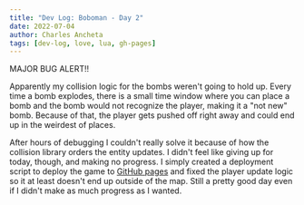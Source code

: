 ```yaml
---
title: "Dev Log: Boboman - Day 2"
date: 2022-07-04
author: Charles Ancheta
tags: [dev-log, love, lua, gh-pages]
---
```


MAJOR BUG ALERT!!

Apparently my collision logic for the bombs weren't going to hold up. Every time a bomb explodes, there is a small time
window where you can place a bomb and the bomb would not recognize the player, making it a "not new" bomb. Because of
that, the player gets pushed off right away and could end up in the weirdest of places.

After hours of debugging I couldn't really solve it because of how the collision library orders the entity updates. I
didn't feel like giving up for today, though, and making no progress. I simply created a deployment script to deploy the
game to [GitHub pages](https://cbebe.github.io/boboman/) and fixed the player update logic so it at least doesn't end up
outside of the map. Still a pretty good day even if I didn't make as much progress as I wanted.
